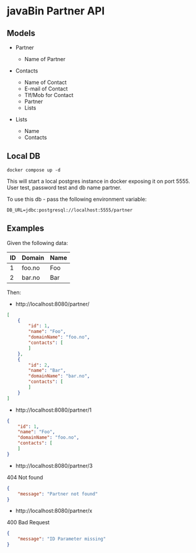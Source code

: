 # javaBin Partner API

## Models

* Partner
  * Name of Partner

* Contacts
  * Name of Contact
  * E-mail of Contact
  * Tlf/Mob for Contact
  * Partner
  * Lists

* Lists
  * Name
  * Contacts

## Local DB

`docker compose up -d`

This will start a local postgres instance in docker exposing it on port 5555. User test, password test and db name partner.

To use this db - pass the following environment variable:

`DB_URL=jdbc:postgresql://localhost:5555/partner`

## Examples

Given the following data:

| ID | Domain | Name |
|----|--------|------|
| 1  | foo.no | Foo  |
| 2  | bar.no | Bar  |

Then:

* http://localhost:8080/partner/

```json
[
	{
		"id": 1,
		"name": "Foo",
		"domainName": "foo.no",
		"contacts": [
		]
	},
	{
		"id": 2,
		"name": "Bar",
		"domainName": "bar.no",
		"contacts": [
		]
	}
]
```


* http://localhost:8080/partner/1

```json
{
    "id": 1,
    "name": "Foo",
    "domainName": "foo.no",
    "contacts": [
    ]
}
```

* http://localhost:8080/partner/3

404 Not found

```json
{
	"message": "Partner not found"
}
```

* http://localhost:8080/partner/x

400 Bad Request

```json
{
	"message": "ID Parameter missing"
}
```